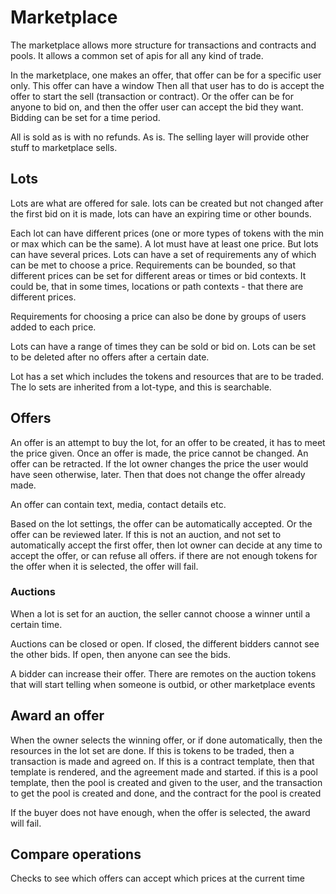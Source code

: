 # Marketplace

The marketplace allows more structure for transactions and contracts and pools.
It allows a common set of apis for all any kind of trade.

In the marketplace, one makes an offer, that offer can be for a specific user only. This offer can have a window
Then all that user has to do is accept the offer to start the sell (transaction or contract).
Or the offer can be for anyone to bid on, and then the offer user can accept the bid they want.
Bidding can be set for a time period.

All is sold as is with no refunds. As is. The selling layer will provide other stuff to marketplace sells.


## Lots

Lots are what are offered for sale.
lots can be created but not changed after the first bid on it is made, lots can have an expiring time or other bounds.

Each lot can have different prices (one or more types of tokens with the min or max which can be the same).
A lot must have at least one price.
But lots can have several prices.
Lots can have a set of requirements any of which can be met to choose a price.
Requirements can be bounded, so that different prices can be set for different areas or times or bid contexts.
It could be, that in some times, locations or path contexts - that there are different prices.

Requirements for choosing a price can also be done by groups of users added to each price.

Lots can have a range of times they can be sold or bid on.
Lots can be set to be deleted after no offers after a certain date.

Lot has a set which includes the tokens and resources that are to be traded.
The lo sets are inherited from a lot-type, and this is searchable.

## Offers

An offer is an attempt to buy the lot, for an offer to be created, it has to meet the price given.
Once an offer is made, the price cannot be changed. An offer can be retracted.
If the lot owner changes the price the user would have seen otherwise, later.
Then that does not change the offer already made.

An offer can contain text, media, contact details etc.

Based on the lot settings, the offer can be automatically accepted. Or the offer can be reviewed later.
If this is not an auction, and not set to automatically accept the first offer,
then lot owner can decide at any time to accept the offer, or can refuse all offers.
if there are not enough tokens for the offer when it is selected, the offer will fail.

### Auctions

When a lot is set for an auction, the seller cannot choose a winner until a certain time.

Auctions can be closed or open. If closed, the different bidders cannot see the other bids. 
If open, then anyone can see the bids.

A bidder can increase their offer.
There are remotes on the auction tokens that will start telling when someone is outbid, or other marketplace events 

## Award an offer

When the owner selects the winning offer, or if done automatically, then the resources in the lot set are done.
If this is tokens to be traded, then a transaction is made and agreed on.
If this is a contract template, then that template is rendered, and the agreement made and started.
if this is a pool template, then the pool is created and given to the user,
and the transaction to get the pool is created and done, and the contract for the pool is created

If the buyer does not have enough, when the offer is selected, the award will fail.

## Compare operations

Checks to see which offers can accept which prices at the current time


